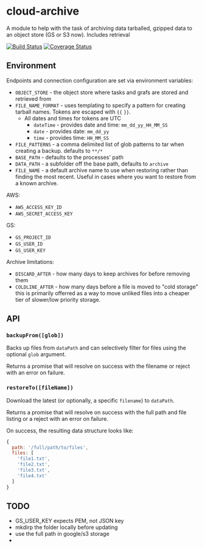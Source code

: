 # cloud-archive

A module to help with the task of archiving data tarballed, gzipped data to an object store (GS or S3 now). Includes retrieval

[![Build Status][travis-image]][travis-url]
[![Coverage Status][coveralls-image]][coveralls-url]

## Environment

Endpoints and connection configuration are set via environment variables:

 * `OBJECT_STORE` - the object store where tasks and grafs are stored and retrieved from
 * `FILE_NAME_FORMAT` - uses templating to specify a pattern for creating tarball names. Tokens are escaped with `{{` `}}`.
    * All dates and times for tokens are UTC
      * `dateTime` - provides date and time: `mm_dd_yy_HH_MM_SS`
      * `date` - provides date: `mm_dd_yy`
      * `time` - provides time: `HH_MM_SS`
 * `FILE_PATTERNS` - a comma delimited list of glob patterns to tar when creating a backup. defaults to `**/*`
 * `BASE_PATH` - defaults to the processes' path
 * `DATA_PATH` - a subfolder off the base path, defaults to `archive`
 * `FILE_NAME` - a default archive name to use when restoring rather than finding the most recent. Useful in cases where you want to restore from a known archive. 

AWS:

 * `AWS_ACCESS_KEY_ID`
 * `AWS_SECRET_ACCESS_KEY`

GS:

 * `GS_PROJECT_ID`
 * `GS_USER_ID`
 * `GS_USER_KEY`

Archive limitations:

 * `DISCARD_AFTER` - how many days to keep archives for before removing them
 * `COLDLINE_AFTER` - how many days before a file is moved to "cold storage" this is primarily offerred as a way to move unliked files into a cheaper tier of slower/low priority storage.

## API

### `backupFrom([glob])`

Backs up files from `dataPath` and can selectively filter for files using the optional `glob` argument.

Returns a promise that will resolve on success with the filename or reject with an error on failure.

### `restoreTo([fileName])`

Download the latest (or optionally, a specific `filename`) to `dataPath`.

Returns a promise that will resolve on success with the full path and file listing or a reject with an error on failure.

On success, the resulting data structure looks like:

```js
{
  path: '/full/path/to/files',
  files: [
    'file1.txt',
    'file2.txt',
    'file3.txt',
    'file4.txt'
  ]
}
```

## TODO

- GS_USER_KEY expects PEM, not JSON key
- mkdirp the folder locally before updating
- use the full path in google/s3 storage
- 

[travis-url]: https://travis-ci.org/npm-wharf/k8s-tickbot
[travis-image]: https://travis-ci.org/npm-wharf/k8s-tickbot.svg?branch=master
[coveralls-url]: https://coveralls.io/github/npm-wharf/k8s-tickbot?branch=master
[coveralls-image]: https://coveralls.io/repos/github/npm-wharf/k8s-tickbot/badge.svg?branch=master
